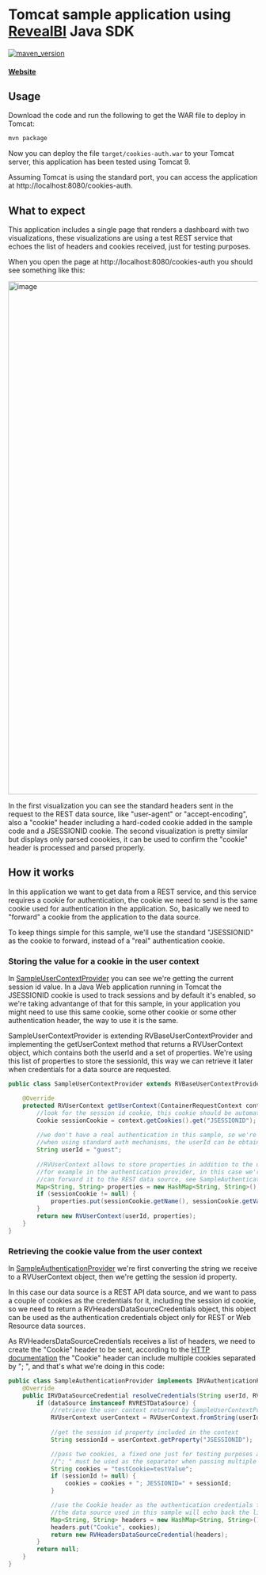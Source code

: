 # Tomcat sample application using [RevealBI](https://revealbi.io/) Java SDK
[![maven_version](https://img.shields.io/maven-metadata/v?metadataUrl=https%3A%2F%2Fmaven.revealbi.io%2Frepository%2Fpublic%2Fcom%2Finfragistics%2Freveal%2Fsdk%2Freveal-sdk%2Fmaven-metadata.xml)](https://maven.revealbi.io/#basicsearch/com.infragistics.reveal.reveal-sdk)
#### [Website](https://revealbi.io/) 

## Usage
Download the code and run the following to get the WAR file to deploy in Tomcat:

```sh
mvn package
```

Now you can deploy the file `target/cookies-auth.war` to your Tomcat server, this application has been tested using Tomcat 9.

Assuming Tomcat is using the standard port, you can access the application at http://localhost:8080/cookies-auth.

## What to expect
This application includes a single page that renders a dashboard with two visualizations, these visualizations are using a test REST service that echoes the list of headers and cookies received, just for testing purposes.

When you open the page at http://localhost:8080/cookies-auth you should see something like this:

<img width="1037" alt="image" src="https://user-images.githubusercontent.com/14890904/120902576-856d1c80-c617-11eb-8b1b-16fa84bb4d4b.png">

In the first visualization you can see the standard headers sent in the request to the REST data source, like "user-agent" or "accept-encoding", also a "cookie" header including a hard-coded cookie added in the sample code and a JSESSIONID cookie.
The second visualization is pretty similar but displays only parsed coookies, it can be used to confirm the "cookie" header is processed and parsed properly.

## How it works

In this application we want to get data from a REST service, and this service requires a cookie for authentication, the cookie we need to send is the same cookie used for authentication in the application. So, basically we need to "forward" a cookie from the application to the data source.

To keep things simple for this sample, we'll use the standard "JSESSIONID" as the cookie to forward, instead of a "real" authentication cookie.

### Storing the value for a cookie in the user context
In [SampleUserContextProvider](src/main/java/io/revealbi/sdk/samples/cookiesauth/SampleUserContextProvider.java) you can see we're getting the current session id value.
In a Java Web application running in Tomcat the JSESSIONID cookie is used to track sessions and by default it's enabled, so we're taking advantange of that for this sample, in your application you might need to use this same cookie, some other cookie or some other authentication header, the way to use it is the same.

SampleUserContextProvider is extending RVBaseUserContextProvider and implementing the getUserContext method that returns a RVUserContext object, which contains both the userId and a set of properties.
We're using this list of properties to store the sessionId, this way we can retrieve it later when credentials for a data source are requested.

```java
public class SampleUserContextProvider extends RVBaseUserContextProvider {

	@Override
	protected RVUserContext getUserContext(ContainerRequestContext context) {
		//look for the session id cookie, this cookie should be automatically added by Tomcat, so it should be always present
		Cookie sessionCookie = context.getCookies().get("JSESSIONID");
		
		//we don't have a real authentication in this sample, so we're just hard-coding "guest" as the user here
		//when using standard auth mechanisms, the userId can be obtained using: context.getSecurityContext().getUserPrincipal().getName()
		String userId = "guest";
		
		//RVUserContext allows to store properties in addition to the userId, these properties can be used later
		//for example in the authentication provider, in this case we're including the session id cookie so we 
		//can forward it to the REST data source, see SampleAuthenticationProvider.
		Map<String, String> properties = new HashMap<String, String>();
		if (sessionCookie != null) {
			properties.put(sessionCookie.getName(), sessionCookie.getValue());
		}
		return new RVUserContext(userId, properties);
	}
}
```

### Retrieving the cookie value from the user context
In [SampleAuthenticationProvider](src/main/java/io/revealbi/sdk/samples/cookiesauth/SampleAuthenticationProvider.java) we're first converting the string we receive to a RVUserContext object, then we're getting the session id property.

In this case our data source is a REST API data source, and we want to pass a couple of cookies as the credentials for it, including the session id cookie, so we need to return a RVHeadersDataSourceCredentials object, this object can be used as the authentication credentials object only for REST or Web Resource data sources.

As RVHeadersDataSourceCredentials receives a list of headers, we need to create the "Cookie" header to be sent, according to the [HTTP documentation](https://developer.mozilla.org/en-US/docs/Web/HTTP/Headers/Cookie) the "Cookie" header can include multiple cookies separated by "; ", and that's what we're doing in this code:

```java
public class SampleAuthenticationProvider implements IRVAuthenticationProvider {
	@Override
	public IRVDataSourceCredential resolveCredentials(String userId, RVDashboardDataSource dataSource) {
		if (dataSource instanceof RVRESTDataSource) {
			//retrieve the user context returned by SampleUserContextProvider, which is automatically encoded in userId
			RVUserContext userContext = RVUserContext.fromString(userId);
			
			//get the session id property included in the context
			String sessionId = userContext.getProperty("JSESSIONID");

			//pass two cookies, a fixed one just for testing purposes and the session id (if present)
			//"; " must be used as the separator when passing multiple cookies
			String cookies = "testCookie=testValue";
			if (sessionId != null) {
				cookies = cookies + "; JESSIONID=" + sessionId; 
			}

			//use the Cookie header as the authentication credentials for this data source
			//the data source used in this sample will echo back the list of headers/cookies received
			Map<String, String> headers = new HashMap<String, String>();
			headers.put("Cookie", cookies);
			return new RVHeadersDataSourceCredential(headers);
		} 
		return null;
	}
}
```
